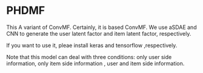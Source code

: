 # PHDMF
This A variant of ConvMF. Certainly, it is based ConvMF.
We use aSDAE and CNN to generate the user latent factor and item latent factor, respectively.

If you want to use it, pleae install keras and tensorflow ,respectively.

Note that this model can deal with three conditions: only user side information, only item side information , user and item side information.
